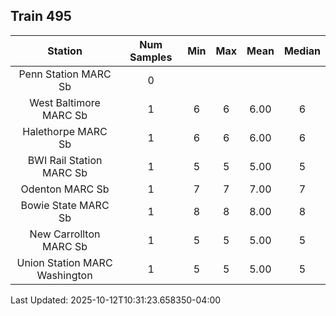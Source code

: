 ## Train 495

| Station | Num Samples | Min | Max | Mean | Median |
| :-----: | :---------: | :-: | :-: | :--: | :----: |
| Penn Station MARC Sb | 0 |  |  |  |  |
| West Baltimore MARC Sb | 1 | 6 | 6 | 6.00 | 6 |
| Halethorpe MARC Sb | 1 | 6 | 6 | 6.00 | 6 |
| BWI Rail Station MARC Sb | 1 | 5 | 5 | 5.00 | 5 |
| Odenton MARC Sb | 1 | 7 | 7 | 7.00 | 7 |
| Bowie State MARC Sb | 1 | 8 | 8 | 8.00 | 8 |
| New Carrollton MARC Sb | 1 | 5 | 5 | 5.00 | 5 |
| Union Station MARC Washington | 1 | 5 | 5 | 5.00 | 5 |


Last Updated: 2025-10-12T10:31:23.658350-04:00